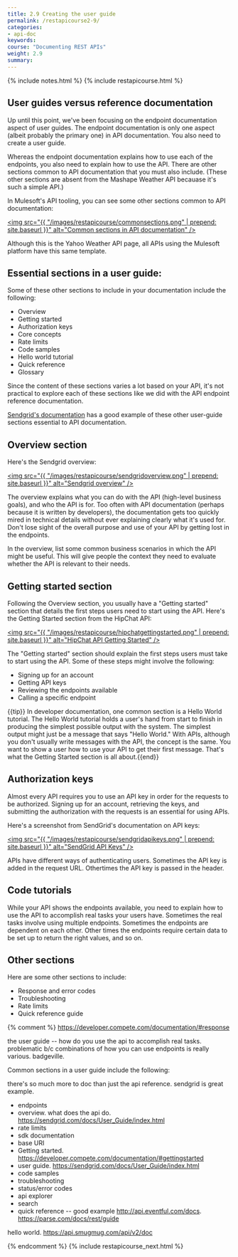 ```yaml
---
title: 2.9 Creating the user guide
permalink: /restapicourse2-9/
categories:
- api-doc
keywords: 
course: "Documenting REST APIs"
weight: 2.9
summary: 
---
```

{% include notes.html %}
{% include restapicourse.html %} 

## User guides versus reference documentation

Up until this point, we've been focusing on the endpoint documentation aspect of user guides. The endpoint documentation is only one aspect (albeit probably the primary one) in API documentation. You also need to create a user guide.

Whereas the endpoint documentation explains how to use each of the endpoints, you also need to explain how to use the API. There are other sections common to API documentation that you must also include. (These other sections are absent from the Mashape Weather API becauase it's such a simple API.)

In Mulesoft's API tooling, you can see some other sections common to API documentation:

<a href="http://api-portal.anypoint.mulesoft.com/yahoo/api/yahoo-weather-api"><img src="{{ "/images/restapicourse/commonsections.png" | prepend: site.baseurl }}" alt="Common sections in API documentation" /></a>

Although this is the Yahoo Weather API page, all APIs using the Mulesoft platform have this same template. 

## Essential sections in a user guide:

Some of these other sections to include in your documentation include the following:

* Overview
* Getting started
* Authorization keys
* Core concepts
* Rate limits
* Code samples
* Hello world tutorial
* Quick reference
* Glossary

Since the content of these sections varies a lot based on your API, it's not practical to explore each of these sections like we did with the API endpoint reference documentation.

[Sendgrid's documentation](https://sendgrid.com/docs) has a good example of these other user-guide sections essential to API documentation.

## Overview section

Here's the Sendgrid overview:

<a href="https://sendgrid.com/docs/User_Guide/index.html"><img src="{{ "/images/restapicourse/sendgridoverview.png" | prepend: site.baseurl }}" alt="Sendgrid overview" /></a>

The overview explains what you can do with the API (high-level business goals), and who the API is for. Too often with API documentation (perhaps because it is written by developers), the documentation gets too quickly mired in technical details without ever explaining clearly what it's used for. Don't lose sight of the overall purpose and use of your API by getting lost in the endpoints.

In the overview, list some common business scenarios in which the API might be useful. This will give people the context they need to evaluate whether the API is relevant to their needs.

## Getting started section

Following the Overview section, you usually have a "Getting started" section that details the first steps users need to start using the API. Here's the Getting Started section from the HipChat API:

<a href="https://www.hipchat.com/docs/apiv2"><img src="{{ "/images/restapicourse/hipchatgettingstarted.png" | prepend: site.baseurl }}" alt="HipChat API Getting Started" /></a>

The "Getting started" section should explain the first steps users must take to start using the API. Some of these steps might involve the following:

* Signing up for an account
* Getting API keys
* Reviewing the endpoints available
* Calling a specific endpoint

{{tip}} In developer documentation, one common section is a Hello World tutorial. The Hello World tutorial holds a user's hand from start to finish in producing the simplest possible output with the system. The simplest output might just be a message that says "Hello World." With APIs, although you don't usually write messages with the API, the concept is the same. You want to show a user how to use your API to get their first message. That's what the Getting Started section is all about.{{end}}

## Authorization keys

Almost every API requires you to use an API key in order for the requests to be authorized. Signing up for an account, retrieving the keys, and submitting the authorization with the requests is an essential for using APIs.

Here's a screenshot from SendGrid's documentation on API keys:

<a href="https://sendgrid.com/docs/User_Guide/Settings/api_keys.html"><img src="{{ "/images/restapicourse/sendgridapikeys.png" | prepend: site.baseurl }}" alt="SendGrid API Keys" /></a>

APIs have different ways of authenticating users. Sometimes the API key is added in the request URL. Othertimes the API key is passed in the header. 

## Code tutorials

While your API shows the endpoints available, you need to explain how to use the API to accomplish real tasks your users have. Sometimes the real tasks involve using multiple endpoints. Sometimes the endpoints are dependent on each other. Other times the endpoints require certain data to be set up to return the right values, and so on.

## Other sections

Here are some other sections to include:

* Response and error codes
* Troubleshooting
* Rate limits
* Quick reference guide


{% comment %} 
https://developer.compete.com/documentation/#response

the user guide -- how do you use the api to accomplish real tasks.
problematic b/c combinations of how you can use endpoints is really various. badgeville.

Common sections in a user guide include the following:

there's so much more to doc than just the api reference. sendgrid is great example. 
- endpoints
- overview. what does the api do. https://sendgrid.com/docs/User_Guide/index.html
- rate limits
- sdk documentation
- base URI
- Getting started. https://developer.compete.com/documentation/#gettingstarted
- user guide. https://sendgrid.com/docs/User_Guide/index.html
- code samples
- troubleshooting
- status/error codes
- api explorer
- search
- quick reference -- good example http://api.eventful.com/docs. https://parse.com/docs/rest/guide

hello world. https://api.smugmug.com/api/v2/doc

{% endcomment %}
{% include restapicourse_next.html %}



